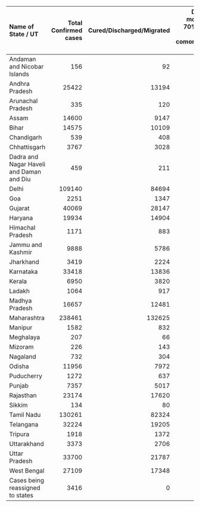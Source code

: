 | Name of State / UT                       |   Total Confirmed cases |   Cured/Discharged/Migrated |   Deaths ( more than 70% cases due to comorbidities ) |
|:-----------------------------------------|------------------------:|----------------------------:|------------------------------------------------------:|
| Andaman and Nicobar Islands              |                     156 |                          92 |                                                     0 |
| Andhra Pradesh                           |                   25422 |                       13194 |                                                   292 |
| Arunachal Pradesh                        |                     335 |                         120 |                                                     2 |
| Assam                                    |                   14600 |                        9147 |                                                    27 |
| Bihar                                    |                   14575 |                       10109 |                                                   119 |
| Chandigarh                               |                     539 |                         408 |                                                     7 |
| Chhattisgarh                             |                    3767 |                        3028 |                                                    17 |
| Dadra and Nagar Haveli and Daman and Diu |                     459 |                         211 |                                                     0 |
| Delhi                                    |                  109140 |                       84694 |                                                  3300 |
| Goa                                      |                    2251 |                        1347 |                                                     9 |
| Gujarat                                  |                   40069 |                       28147 |                                                  2022 |
| Haryana                                  |                   19934 |                       14904 |                                                   290 |
| Himachal Pradesh                         |                    1171 |                         883 |                                                    11 |
| Jammu and Kashmir                        |                    9888 |                        5786 |                                                   159 |
| Jharkhand                                |                    3419 |                        2224 |                                                    23 |
| Karnataka                                |                   33418 |                       13836 |                                                   543 |
| Kerala                                   |                    6950 |                        3820 |                                                    27 |
| Ladakh                                   |                    1064 |                         917 |                                                     1 |
| Madhya Pradesh                           |                   16657 |                       12481 |                                                   638 |
| Maharashtra                              |                  238461 |                      132625 |                                                  9893 |
| Manipur                                  |                    1582 |                         832 |                                                     0 |
| Meghalaya                                |                     207 |                          66 |                                                     2 |
| Mizoram                                  |                     226 |                         143 |                                                     0 |
| Nagaland                                 |                     732 |                         304 |                                                     0 |
| Odisha                                   |                   11956 |                        7972 |                                                    56 |
| Puducherry                               |                    1272 |                         637 |                                                    17 |
| Punjab                                   |                    7357 |                        5017 |                                                   187 |
| Rajasthan                                |                   23174 |                       17620 |                                                   497 |
| Sikkim                                   |                     134 |                          80 |                                                     0 |
| Tamil Nadu                               |                  130261 |                       82324 |                                                  1829 |
| Telangana                                |                   32224 |                       19205 |                                                   339 |
| Tripura                                  |                    1918 |                        1372 |                                                     1 |
| Uttarakhand                              |                    3373 |                        2706 |                                                    46 |
| Uttar Pradesh                            |                   33700 |                       21787 |                                                   889 |
| West Bengal                              |                   27109 |                       17348 |                                                   880 |
| Cases being reassigned to states         |                    3416 |                           0 |                                                     0 |
